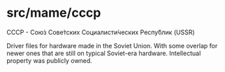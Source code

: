 # **src/mame/cccp** #

СССР - Сою́з Сове́тских Социалисти́ческих Респу́блик (USSR)

Driver files for hardware made in the Soviet Union. With some overlap for newer ones that are still on typical Soviet-era hardware.
Intellectual property was publicly owned.